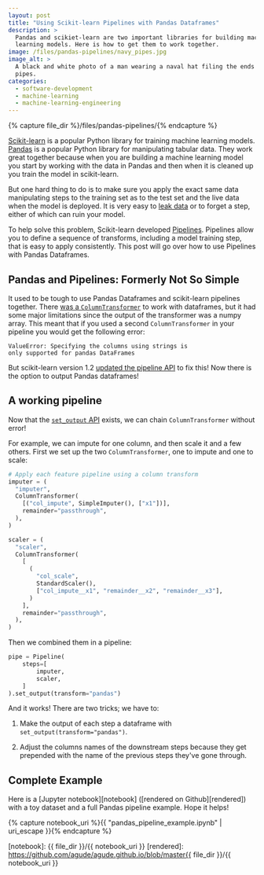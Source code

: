 ```yaml
---
layout: post
title: "Using Scikit-learn Pipelines with Pandas Dataframes"
description: >
  Pandas and scikiet-learn are two important libraries for building machine
  learning models. Here is how to get them to work together.
image: /files/pandas-pipelines/navy_pipes.jpg
image_alt: >
  A black and white photo of a man wearing a naval hat filing the ends of metal
  pipes.
categories:
  - software-development
  - machine-learning
  - machine-learning-engineering
---
```


{% capture file_dir %}/files/pandas-pipelines/{% endcapture %}

[Scikit-learn][sklearn] is a popular Python library for training machine
learning models. [Pandas][pandas] is a popular Python library for manipulating
tabular data. They work great together because when you are building a machine
learning model you start by working with the data in Pandas and then when it
is cleaned up you train the model in scikit-learn.

[sklearn]: https://scikit-learn.org
[pandas]: https://pandas.pydata.org/

But one hard thing to do is to make sure you apply the exact same data
manipulating steps to the training set as to the test set and the live data
when the model is deployed. It is very easy to [leak data][leak] or to forget
a step, either of which can ruin your model.

[leak]: https://en.wikipedia.org/wiki/Leakage_(machine_learning)

To help solve this problem, Scikit-learn developed [Pipelines][pipelines].
Pipelines allow you to define a sequence of transforms, including a model
training step, that is easy to apply consistently. This post will go over how
to use Pipelines with Pandas Dataframes.

[pipelines]: https://scikit-learn.org/stable/modules/generated/sklearn.pipeline.Pipeline.html

## Pandas and Pipelines: Formerly Not So Simple

It used to be tough to use Pandas Dataframes and scikit-learn pipelines
together. There [was a `ColumnTransformer`][col_trans] to work with
dataframes, but it had some major limitations since the output of the
transformer was a numpy array. This meant that if you used a second
`ColumnTransformer` in your pipeline you would get the following error:

[col_trans]: https://scikit-learn.org/stable/modules/generated/sklearn.compose.ColumnTransformer.html#sklearn.compose.ColumnTransformer

```
ValueError: Specifying the columns using strings is
only supported for pandas DataFrames
```

But scikit-learn version 1.2 [updated the pipeline API][pr] to fix this! Now
there is the option to output Pandas dataframes!

[pr]: https://github.com/scikit-learn/scikit-learn/pull/23734

## A working pipeline

Now that the [`set_output` API][setoutput] exists, we can chain
`ColumnTransformer` without error!

[setoutput]: https://scikit-learn.org/dev/auto_examples/miscellaneous/plot_set_output.html

For example, we can impute for one column, and then scale it and a few others.
First we set up the two `ColumnTransformer`, one to impute and one to scale:

```python
# Apply each feature pipeline using a column transform
imputer = (
  "imputer",
  ColumnTransformer(
    [("col_impute", SimpleImputer(), ["x1"])],
    remainder="passthrough",
  ),
)

scaler = (
  "scaler",
  ColumnTransformer(
    [
      (
        "col_scale",
        StandardScaler(),
        ["col_impute__x1", "remainder__x2", "remainder__x3"],
      )
    ],
    remainder="passthrough",
  ),
)
```

Then we combined them in a pipeline:

```python
pipe = Pipeline(
    steps=[
        imputer,
        scaler,
    ]
).set_output(transform="pandas")
```

And it works! There are two tricks; we have to:

1. Make the output of each step a dataframe with `set_output(transform="pandas")`.

2. Adjust the columns names of the downstream steps because they get prepended
   with the name of the previous steps they've gone through.

## Complete Example

Here is a [Jupyter notebook][notebook] ([rendered on Github][rendered])
with a toy dataset and a full Pandas pipeline example. Hope it helps!

{% capture notebook_uri %}{{ "pandas_pipeline_example.ipynb" | uri_escape }}{% endcapture %}

[notebook]: {{ file_dir }}/{{ notebook_uri }}
[rendered]: https://github.com/agude/agude.github.io/blob/master{{ file_dir }}/{{ notebook_uri }}
